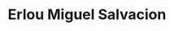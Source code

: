 ---
title: Erlou Miguel Salvacion
email: erloumiguel@gmail.com
image: ""
description: this is meta description
social:
  - name: github
    icon: fa-brands fa-github
    link: https://github.com
    title: "GitHub profile"

  - name: twitter
    icon: fa-brands fa-twitter
    link: https://twitter.com
    title: "Twitter profile"

  - name: linkedin
    icon: fa-brands fa-linkedin
    link: https://linkedin.com
    title: "LinkedIn profile"
---